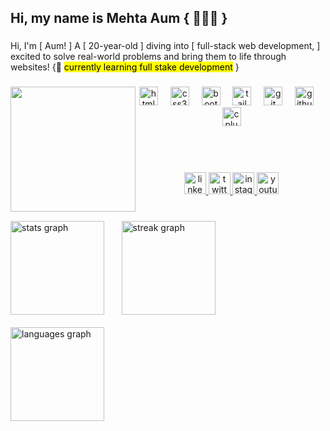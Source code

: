 <h2 align="left">Hi, my name is Mehta Aum { 👩🏻‍💻 }</h2>

###

<p align="left">Hi, I'm [ Aum! ] A [ 20-year-old ] diving into [ full-stack web development, ]<br>excited to solve real-world problems and bring them to life through <br>websites! {🌱 <mark>currently learning full stake development</mark> }</p>

###


<img align="left" height="200" src="https://media.giphy.com/media/1iNIkQBAwEkUuTpikf/giphy.gif?cid=790b7611bzexquqy50h8se0iorux41desr0z38uwwzagbkwk&ep=v1_gifs_search&rid=giphy.gif&ct=g" />

###

<div align="center">
  <img src="https://cdn.jsdelivr.net/gh/devicons/devicon/icons/html5/html5-original.svg" height="30" alt="html5 logo"  />
  <img width="12" />
  <img src="https://cdn.jsdelivr.net/gh/devicons/devicon/icons/css3/css3-original.svg" height="30" alt="css3 logo"  />
  <img width="12" />
  <img src="https://cdn.jsdelivr.net/gh/devicons/devicon/icons/bootstrap/bootstrap-original.svg" height="30" alt="bootstrap logo"  />
  <img width="12" />
  <img src="https://cdn.simpleicons.org/tailwindcss/06B6D4" height="30" alt="tailwindcss logo"  />
  <img width="12" />
  <img src="https://cdn.simpleicons.org/git/F05032" height="30" alt="git logo"  />
  <img width="12" />
  <img src="https://skillicons.dev/icons?i=github" height="30" alt="github logo"  />
  <img width="12" />
  <img src="https://cdn.jsdelivr.net/gh/devicons/devicon/icons/cplusplus/cplusplus-original.svg" height="30" alt="cplusplus logo"  />
</div>

###
<br>
<br>
<br>

<div align="center">
  <a href="https://www.linkedin.com/in/mehta-aum-177002265/" target="_blank">
    <img src="https://img.shields.io/static/v1?message=LinkedIn&logo=linkedin&label=&color=0077B5&logoColor=white&labelColor=&style=for-the-badge" height="35" alt="linkedin logo"  />
  </a>
  <a href="https://x.com/_Mehta_Aum" target="_blank">
    <img src="https://img.shields.io/static/v1?message=Twitter&logo=twitter&label=&color=1DA1F2&logoColor=white&labelColor=&style=for-the-badge" height="35" alt="twitter logo"  />
  </a>
  <a href="https://www.instagram.com/mehta.aum01/profilecard/?igsh=djEzd2FvNWQ1b290" target="_blank">
    <img src="https://img.shields.io/static/v1?message=Instagram&logo=instagram&label=&color=E4405F&logoColor=white&labelColor=&style=for-the-badge" height="35" alt="instagram logo"  />
  </a>
  <a href="https://www.youtube.com/@aummehtaofficial" target="_blank">
    <img src="https://img.shields.io/static/v1?message=Youtube&logo=youtube&label=&color=FF0000&logoColor=white&labelColor=&style=for-the-badge" height="35" alt="youtube logo"  />
  </a>
</div>

###


<br clear="both">

<div align="left">
  <img src="https://github-readme-stats.vercel.app/api?username=MehtaAum&hide_title=false&hide_rank=false&show_icons=true&include_all_commits=true&count_private=true&disable_animations=false&theme=shades-of-purple&locale=en&hide_border=false" height="150" alt="stats graph"  /> &nbsp; &nbsp; &nbsp;
  <img src="https://streak-stats.demolab.com?user=MehtaAum&locale=en&mode=daily&theme=dracula&hide_border=false&border_radius=5" height="150" alt="streak graph"  />
  <br><br>
  <img src="https://github-readme-stats.vercel.app/api/top-langs?username=MehtaAum&locale=en&hide_title=false&layout=compact&card_width=320&langs_count=5&theme=dracula&hide_border=false" height="150" alt="languages graph"  />
</div>

###
